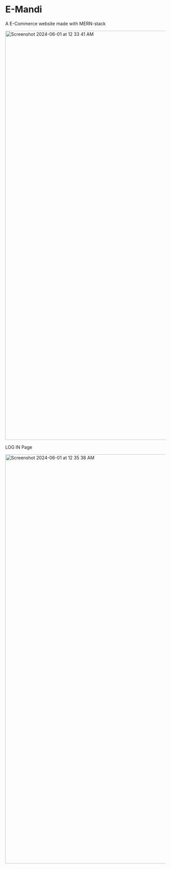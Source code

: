 # E-Mandi
A E-Commerce website made with MERN-stack


<img width="1280" alt="Screenshot 2024-06-01 at 12 33 41 AM" src="https://github.com/Ezio7777/E-Mandi/assets/111626550/5ae2b3e9-a9b7-4a60-9782-6e5505170b58">

LOG IN Page

<img width="1280" alt="Screenshot 2024-06-01 at 12 35 38 AM" src="https://github.com/Ezio7777/E-Mandi/assets/111626550/bb7b3a82-cc01-44f0-8bdf-994b3abe7317">

